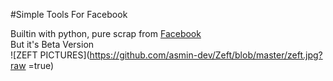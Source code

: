 #Simple Tools For Facebook

Builtin with python, pure scrap from <a href="https://mbasic.facebook.com">Facebook</a><br>
But it's Beta Version<br>
![ZEFT PICTURES](https://github.com/asmin-dev/Zeft/blob/master/zeft.jpg?raw
=true)
